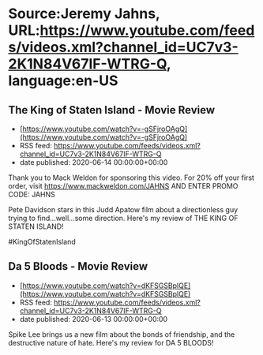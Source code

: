 # Source:Jeremy Jahns, URL:https://www.youtube.com/feeds/videos.xml?channel_id=UC7v3-2K1N84V67IF-WTRG-Q, language:en-US

## The King of Staten Island - Movie Review
 - [https://www.youtube.com/watch?v=-gSFjroOAgQ](https://www.youtube.com/watch?v=-gSFjroOAgQ)
 - RSS feed: https://www.youtube.com/feeds/videos.xml?channel_id=UC7v3-2K1N84V67IF-WTRG-Q
 - date published: 2020-06-14 00:00:00+00:00

Thank you to Mack Weldon for sponsoring this video.
For 20% off your first order, visit https://www.mackweldon.com/JAHNS AND ENTER PROMO CODE:
JAHNS

Pete Davidson stars in this Judd Apatow film about a directionless guy trying to find...well...some direction. Here's my review of THE KING OF STATEN ISLAND!

#KingOfStatenIsland

## Da 5 Bloods - Movie Review
 - [https://www.youtube.com/watch?v=dKFSGSBplQE](https://www.youtube.com/watch?v=dKFSGSBplQE)
 - RSS feed: https://www.youtube.com/feeds/videos.xml?channel_id=UC7v3-2K1N84V67IF-WTRG-Q
 - date published: 2020-06-13 00:00:00+00:00

Spike Lee brings us a new film about the bonds of friendship, and the destructive nature of hate. Here's my review for DA 5 BLOODS!

